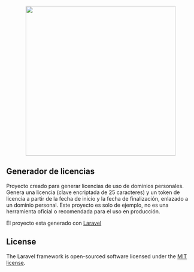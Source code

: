 


<p align="center">
    <a href="https://laravel.com" target="_blank"><img src="" width="400"></a>
</p>

## Generador de licencias

Proyecto creado para generar licencias de uso de dominios personales.
Genera una licencia (clave encriptada de 25 caracteres) y un token de licencia a partir de la fecha de inicio y la fecha de finalización, enlazado a un dominio personal.
Este proyecto es solo de ejemplo, no es una herramienta oficial o recomendada para el uso en producción. 

El proyecto esta generado con [Laravel](https://laravel.com)

## License

The Laravel framework is open-sourced software licensed under the [MIT license](https://opensource.org/licenses/MIT).
